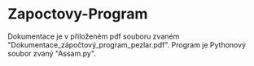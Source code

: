 # Zapoctovy-Program


Dokumentace je v přiloženém pdf souboru zvaném "Dokumentace_zápočtový_program_pezlar.pdf". Program je Pythonový soubor zvaný "Assam.py".
